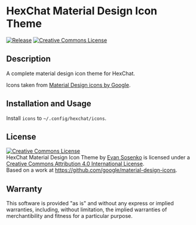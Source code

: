 # HexChat Material Design Icon Theme

[![Release](https://img.shields.io/github/release/rxrc/hexchat-material-design-icons.svg)](https://github.com/rxrc/hexchat-material-design-icons/releases)
[![Creative Commons License](http://img.shields.io/badge/license-CC%20BY-blue.svg)](./LICENSE.txt)

## Description

A complete material design icon theme for HexChat.

Icons taken from [Material Design icons by Google].

[Material Design icons by Google]: https://github.com/google/material-design-icons

## Installation and Usage

Install `icons` to `~/.config/hexchat/icons`.

## License

<a rel="license" href="https://creativecommons.org/licenses/by/4.0/"><img alt="Creative Commons License" style="border-width:0" src="https://i.creativecommons.org/l/by/4.0/88x31.png" /></a><br /><span xmlns:dct="https://purl.org/dc/terms/" href="https://purl.org/dc/dcmitype/StillImage" property="dct:title" rel="dct:type">HexChat Material Design Icon Theme</span> by <a xmlns:cc="https://creativecommons.org/ns#" href="https://github.com/rxrc/hexchat-material-design-icons" property="cc:attributionName" rel="cc:attributionURL">Evan Sosenko</a> is licensed under a <a rel="license" href="https://creativecommons.org/licenses/by/4.0/">Creative Commons Attribution 4.0 International License</a>.<br />Based on a work at <a xmlns:dct="https://purl.org/dc/terms/" href="https://github.com/google/material-design-icons" rel="dct:source">https://github.com/google/material-design-icons</a>.

## Warranty

This software is provided "as is" and without any express or
implied warranties, including, without limitation, the implied
warranties of merchantibility and fitness for a particular
purpose.
